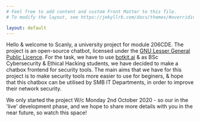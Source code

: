 ```yaml
---
# Feel free to add content and custom Front Matter to this file.
# To modify the layout, see https://jekyllrb.com/docs/themes/#overriding-theme-defaults

layout: default
---
```

Hello & welcome to Scanly, a university project for module 206CDE. The project is an open-source chatbot, licensed under the [GNU Lesser General Public Licence](https://github.com/DuckDuckGroup/Scanly/blob/main/LICENSE.md). For the task, we have to use [botkit.ai](https://botkit.ai/) & as BSc Cybersecurity & Ethical Hacking students, we have decided to make a chatbox frontend for security tools. The main aims that we have for this project is to make security tools more easier to use for beginers, & hope that this chatbox can be utilised by SMB IT Departments, in order to improve their network security.

We only started the project W/c Monday 2nd October 2020 - so our in the 'live' development phase, and we hope to share more details with you in the near future, so watch this space!